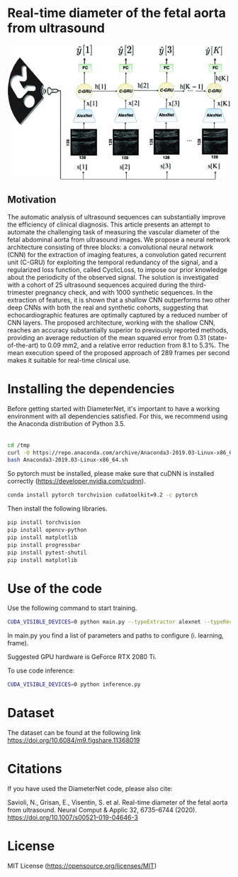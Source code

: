 


# Real-time diameter of the fetal aorta from ultrasound

![Alt text](img/model.gif?raw=true "model")


## Motivation

The automatic analysis of ultrasound sequences can substantially improve the efficiency of clinical diagnosis. This article presents an attempt to automate the challenging task of measuring the vascular diameter of the fetal abdominal aorta from ultrasound images. We propose a neural network architecture consisting of three blocks: a convolutional neural network (CNN) for the extraction of imaging features, a convolution gated recurrent unit (C-GRU) for exploiting the temporal redundancy of the signal, and a regularized loss function, called CyclicLoss, to impose our prior knowledge about the periodicity of the observed signal. The solution is investigated with a cohort of 25 ultrasound sequences acquired during the third-trimester pregnancy check, and with 1000 synthetic sequences. In the extraction of features, it is shown that a shallow CNN outperforms two other deep CNNs with both the real and synthetic cohorts, suggesting that echocardiographic features are optimally captured by a reduced number of CNN layers. The proposed architecture, working with the shallow CNN, reaches an accuracy substantially superior to previously reported methods, providing an average reduction of the mean squared error from 0.31 (state-of-the-art) to 0.09 mm2, and a relative error reduction from 8.1 to 5.3%. The mean execution speed of the proposed approach of 289 frames per second makes it suitable for real-time clinical use.


# Installing the dependencies

Before getting started with DiameterNet, it's important to have a working environment with all dependencies satisfied. For this, we recommend using the Anaconda distribution of Python 3.5. 


```bash

cd /tmp
curl -O https://repo.anaconda.com/archive/Anaconda3-2019.03-Linux-x86_64.sh
bash Anaconda3-2019.03-Linux-x86_64.sh

```

So pytorch must be installed, please make sure that cuDNN is installed correctly (https://developer.nvidia.com/cudnn).

```bash
conda install pytorch torchvision cudatoolkit=9.2 -c pytorch

```

Then install the following libraries.

```bash
pip install torchvision
pip install opencv-python
pip install matplotlib
pip install progressbar
pip install pytest-shutil
pip install matplotlib
```

# Use of the code

Use the following command to start training. 

```bash
CUDA_VISIBLE_DEVICES=0 python main.py --typeExtractor alexnet --typeRecurrent unidir --typeCriterion MSECyclic --typeMeasurement Iamt --typeDataset Real
```
In main.py you find a list of parameters and paths to configure (i. learning, frame).

Suggested GPU hardware is GeForce RTX 2080 Ti.

To use code inference:


```bash
CUDA_VISIBLE_DEVICES=0 python inference.py
```

# Dataset 


The dataset can be found at the following link https://doi.org/10.6084/m9.figshare.11368019


# Citations

If you have used the DiameterNet code, please also cite:

Savioli, N., Grisan, E., Visentin, S. et al. Real-time diameter of the fetal aorta from ultrasound. Neural Comput & Applic 32, 6735–6744 (2020). https://doi.org/10.1007/s00521-019-04646-3


# License

MIT License (https://opensource.org/licenses/MIT)


